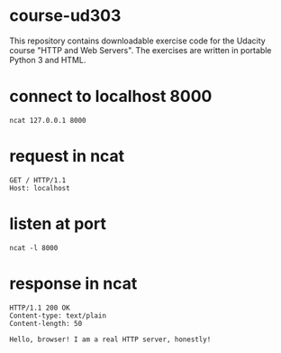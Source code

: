 # course-ud303

This repository contains downloadable exercise code for the Udacity course
"HTTP and Web Servers".  The exercises are written in portable Python 3 and
HTML.

# connect to localhost 8000
```
ncat 127.0.0.1 8000
```

# request in ncat
```
GET / HTTP/1.1
Host: localhost
```

# listen at port
```
ncat -l 8000
```

# response in ncat
```
HTTP/1.1 200 OK
Content-type: text/plain
Content-length: 50

Hello, browser! I am a real HTTP server, honestly!
```
